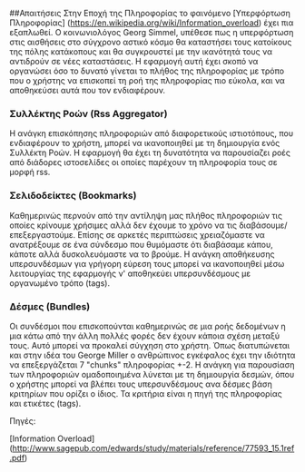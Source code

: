 ##Απαιτήσεις
 Στην Εποχή της Πληροφορίας το φαινόμενο [Υπερφόρτωση Πληροφορίας] (https://en.wikipedia.org/wiki/Information_overload) έχει πια εξαπλωθεί. Ο κοινωνιολόγος Georg Simmel, υπέθεσε πως η υπερφόρτωση στις αισθήσεις στο σύγχρονο αστικό κόσμο θα καταστήσει τους κατοίκους της πόλης κατάκοπους και θα συγκρουστεί με την ικανότητά τους να αντιδρούν σε νέες καταστάσεις.
 Η εφαρμογή αυτή έχει σκοπό να οργανώσει όσο το δυνατό γίνεται το πλήθος της πληροφορίας με τρόπο που ο χρήστης να επισκοπεί τη ροή της πληροφορίας πιο εύκολα, και να αποθηκεύσει αυτά που τον ενδιαφέρουν.
 
### Συλλέκτης Ροών (Rss Aggregator)
Η ανάγκη επισκόπησης πληροφοριών από διαφορετικούς ιστιοτόπους, που ενδιαφέρουν το χρήστη, μπορεί να ικανοποιηθεί με τη δημιουργία ενός Συλλέκτη Ροών. Η εφαρμογή  θα έχει τη δυνατότητα να παρουσίαζει ροές από διάδορες ιστοσελίδες οι οποίες παρέχουν τη πληροφορία τους σε μορφή rss.

### Σελιδοδείκτες (Bookmarks)
Καθημερινώς περνούν από την αντίληψη μας πλήθος πληροφοριών τις οποίες κρίνουμε χρήσιμες αλλά δεν έχουμε το χρόνο να τις διαβάσουμε/επεξεργαστούμε. Επίσης σε αρκετές περιπτώσεις χρειαζόμαστε να ανατρέξουμε σε ένα σύνδεσμο που θυμόμαστε ότι διαβάσαμε κάπου, κάποτε αλλά δυσκολευόμαστε να το βρούμε. Η ανάγκη αποθήκευσης υπερσυνδέσμων για γρήγορη εύρεση τους μπορεί να ικανοποιηθεί μέσω λειτουργίας της εφαρμογής ν' αποθηκεύει υπερσυνδέσμους με οργανωμένο τρόπο (tags).

### Δέσμες (Bundles)
   Οι συνδέσμοι που επισκοπούνται καθημερινώς σε μια ροής δεδομένων η μια κάτω από την άλλη πολλές φορές δεν έχουν κάποια σχέση μεταξύ τους. Αυτό μπορεί να προκαλεί σύγχηση στο χρήστη. Όπως διατυπώνεται και στην ιδέα του George Miller ο ανθρώπινος εγκέφαλος έχει την ιδιότητα να επεξεργάζεται 7 "chunks" πληροφορίας +-2. Η ανάγκη για παρουσίαση των πληροφοριών ομαδοποιημένα λύνεται με τη δημιουργία δεσμών, όπου ο χρήστης μπορεί να βλέπει τους υπερσυνδέσμους ανα δέσμες βάση κριτηρίων που  ορίζει ο ίδιος. Τα κριτήρια είναι η πηγή της πληροφορίας και ετικέτες (tags).

Πηγές:

[Information Overload] (http://www.sagepub.com/edwards/study/materials/reference/77593_15.1ref.pdf)
